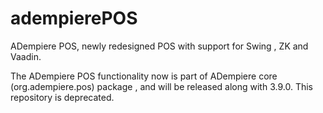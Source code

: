 # adempierePOS
ADempiere POS, newly redesigned POS with support for Swing , ZK and Vaadin.

The ADempiere POS functionality now is part of ADempiere core  (org.adempiere.pos) package , and will be released along  with 3.9.0. This repository is deprecated.

